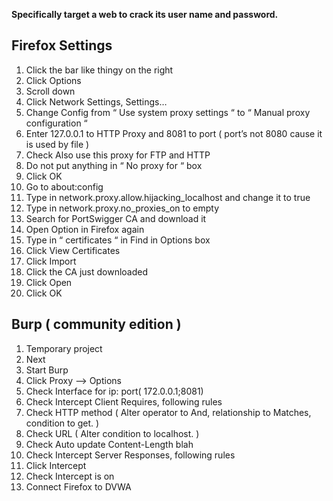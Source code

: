 **Specifically target a web to crack its user name and password.**

## Firefox Settings

1. Click the bar like thingy on the right
2. Click Options
3. Scroll down
4. Click Network Settings, Settings…
5. Change Config from “ Use system proxy settings “ to “ Manual proxy configuration “
6. Enter 127.0.0.1 to HTTP Proxy and 8081 to port ( port’s not 8080 cause it is used by file )
7. Check Also use this proxy for FTP and HTTP
8. Do not put anything in “ No proxy for “ box
9. Click OK
10. Go to about:config
11. Type in network.proxy.allow.hijacking_localhost and change it to true
12. Type in network.proxy.no_proxies_on to empty
13. Search for PortSwigger CA and download it
14. Open Option in Firefox again
15. Type in “ certificates “ in Find in Options box
16. Click View Certificates
17. Click Import
18. Click the CA just downloaded
19. Click Open
20. Click OK

## Burp ( community edition )

1. Temporary project
2. Next
3. Start Burp
4. Click Proxy —> Options
5. Check Interface for ip: port( 172.0.0.1;8081)
6. Check Intercept Client Requires, following rules
7. Check HTTP method ( Alter operator to And, relationship to Matches, condition to get. )
8. Check URL ( Alter condition to localhost. )
9. Check Auto update Content-Length blah
10. Check Intercept Server Responses, following rules
11. Click Intercept
12. Check Intercept is on
13. Connect Firefox to DVWA